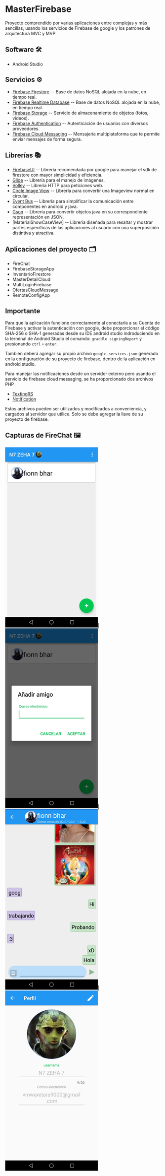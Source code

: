 # MasterFirebase

Proyecto comprendido por varias aplicaciones entre complejas y más sencillas, usando los servicios de Firebase de google y los patrones de arquitectura MVC y MVP  

## Software :hammer_and_wrench:

* Android Studio

## Servicios  	:gear:

* [Firebase Firestore](https://firebase.google.com/docs/firestore/quickstart) -- Base de datos NoSQL alojada en la nube, en tiempo real.
* [Firebase Realtime Database](https://firebase.google.com/docs/database/android/start) -- Base de datos NoSQL alojada en la nube, en tiempo real.
* [Firebase Storage](https://firebase.google.com/docs/storage/android/start) -- Servicio de almacenamiento de objetos (fotos, videos).
* [Firebase Authentication](https://firebase.google.com/docs/auth?hl=es-419) -- Autenticación de usuarios con diversos proveedores.
* [Firebase Cloud Messaging](https://firebase.google.com/docs/cloud-messaging?hl=es-419) -- Mensajería multiplataforma que te permite enviar mensajes de forma segura.

## Librerías :books:
 
* [FirebaseUI](https://github.com/firebase/FirebaseUI-Android) -- Librería recomendada por google para manejar el sdk de firestore  con mayor simplicidad y eficiencia.
* [Glide](https://github.com/bumptech/glide) -- Librería para el manejo de imágenes.
* [Volley](https://google.github.io/volley/) -- Librería HTTP para peticiones web. 
* [Circle Image View](https://github.com/hdodenhof/CircleImageView) -- Librería para convertir una Imageview normal en circular.
* [Event Bus](https://github.com/greenrobot/EventBus) -- Librería para simplificar la comunicación entre componentes en android y java.
* [Gson](https://github.com/google/gson) -- Librería para convertir objetos java en su correspondiente representación en JSON.
* [MaterialShowCaseView] -- Librería diseñada para resaltar y mostrar partes específicas de las aplicaciones al usuario con una superposición distintiva y atractiva.

## Aplicaciones del proyecto :card_index_dividers:

* FireChat
* FirebaseStorageApp
* InventarioFirestore
* MasterDetailCloud
* MultiLoginFirebase
* OfertasCloudMessage
* RemoteConfigApp

## Importante 

Para que la aplicación funcione correctamente al conectarla a su Cuenta de Firebase y activar la autenticación con google, debe proporcionar el código SHA-256 o SHA-1 generadas desde su IDE android studio indroduciendo en la terminal de Android Studio el comando: ```graddle signingReport```
y presionando ```ctrl``` ```+``` ```enter```.

También deberá agregar su propio archivo ```google-services.json``` generado en la configuración de su proyecto de firebase, dentro de la aplicación en android studio.

Para manejar las notificaciones desde un servidor externo pero usando el servicio de firebase cloud messaging, se ha proporcionado dos archivos PHP 
* [TextingRS](https://github.com/hall9zeha/MasterFirebase/blob/main/Extras/TextingRS.php)
* [Notification](https://github.com/hall9zeha/MasterFirebase/blob/main/Extras/Notification.php)
 
Estos archivos pueden ser utilizados y modificados a conveniencia, y cargados al servidor que utilice. Solo se debe agregar la llave de su proyecto de firebase.

## Capturas de FireChat :framed_picture:

<img src="https://github.com/hall9zeha/MasterFirebase/blob/main/Screenshots/Screenshot_20220303-130141~2.jpg" alt="drawing" width="300"/>|
<img src="https://github.com/hall9zeha/MasterFirebase/blob/main/Screenshots/Screenshot_20220303-130149~2.jpg" alt="drawing" width="300"/>|
<img src="https://github.com/hall9zeha/MasterFirebase/blob/main/Screenshots/Screenshot_20220303-130157~2.jpg" alt="drawing" width="300"/>|
<img src="https://github.com/hall9zeha/MasterFirebase/blob/main/Screenshots/Screenshot_20220303-130222~2.jpg" alt="drawing" width="300"/>



